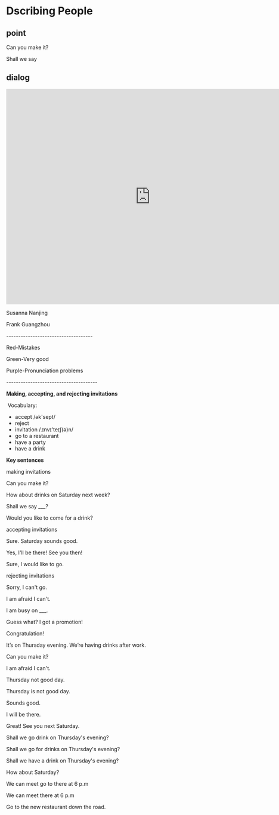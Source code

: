 # Dscribing People

## point

Can you make it?

Shall we say  







## dialog

<iframe name="easyXDM_default729_provider" id="easyXDM_default729_provider" src="https://cns.ef-cdn.com/Juno/EvcContent/15/12/2/Welcome/index.html?api_v=0.0.13&amp;accessKey=c601456a-dcb6-4a68-b2ac-221a9da64978&amp;attendanceToken=2fabe08c-9023-4053-9548-7b3e2543e58b&amp;xdm_e=https%3A%2F%2Fevc.ef.com.cn&amp;xdm_c=default729&amp;xdm_p=1" frameborder="0" style="box-sizing: border-box; width: 770.656px; height: 578px;"></iframe>

Susanna Nanjing

Frank Guangzhou

\------------------------------------

Red-Mistakes

Green-Very good

Purple-Pronunciation problems 

\--------------------------------------

**Making, accepting, and rejecting invitations**

​	Vocabulary:

- accept /ək'sept/
- reject 
- invitation /.ɪnvɪ'teɪʃ(ə)n/
- go to a restaurant
- have a party 
- have a drink 

**Key sentences**

making invitations 

Can you make it?

How about drinks on Saturday next week?

Shall we say ___?

Would you like to come for a drink?

accepting invitations 

Sure. Saturday sounds good.

Yes, I'll be there! See you then!

Sure, I would like to go.

rejecting invitations 

Sorry, I can't go.

I am afraid I can't.

I am busy on ___.





Guess what? I got a promotion!

Congratulation!

It’s on Thursday evening. We’re having drinks after work.

Can you make it?

I am afraid I can't.

Thursday not good day.

Thursday is not good day.

Sounds good.

I will be there.

Great! See you next Saturday.

Shall we go drink on Thursday's evening?

Shall we go for drinks on Thursday's evening?

Shall we have a drink on Thursday's evening?

How about Saturday?

We can meet go to there at 6 p.m

We can meet there at 6 p.m

Go to the new restaurant down the road.





